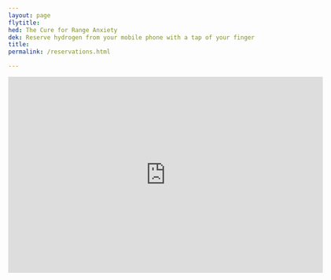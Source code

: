 ```yaml
---
layout: page
flytitle:  
hed: The Cure for Range Anxiety
dek: Reserve hydrogen from your mobile phone with a tap of your finger and say goodbye to range anxiety
title: 
permalink: /reservations.html

---
```


<!-- Video of reservation system on iOS -->

<div class="col-lg-12 text-center">
	<iframe src="https://player.vimeo.com/video/202589159?title=0&byline=0&portrait=0" width="640" height="400" frameborder="0" webkitallowfullscreen mozallowfullscreen allowfullscreen></iframe>
</div>